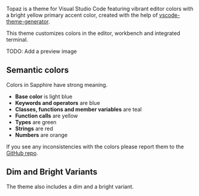 Topaz is a theme for Visual Studio Code featuring vibrant editor colors with a bright yellow primary accent color, created with the help of [vscode-theme-generator](https://github.com/Tyriar/vscode-theme-generator).

This theme customizes colors in the editor, workbench and integrated terminal.

TODO: Add a preview image

## Semantic colors

Colors in Sapphire have strong meaning.

- **Base color** is light blue
- **Keywords and operators** are blue
- **Classes, functions and member variables** are teal
- **Function calls** are yellow
- **Types** are green
- **Strings** are red
- **Numbers** are orange

If you see any inconsistencies with the colors please report them to the [GitHub repo](https://github.com/Tyriar/vscode-theme-topaz).

## Dim and Bright Variants

The theme also includes a dim and a bright variant.
